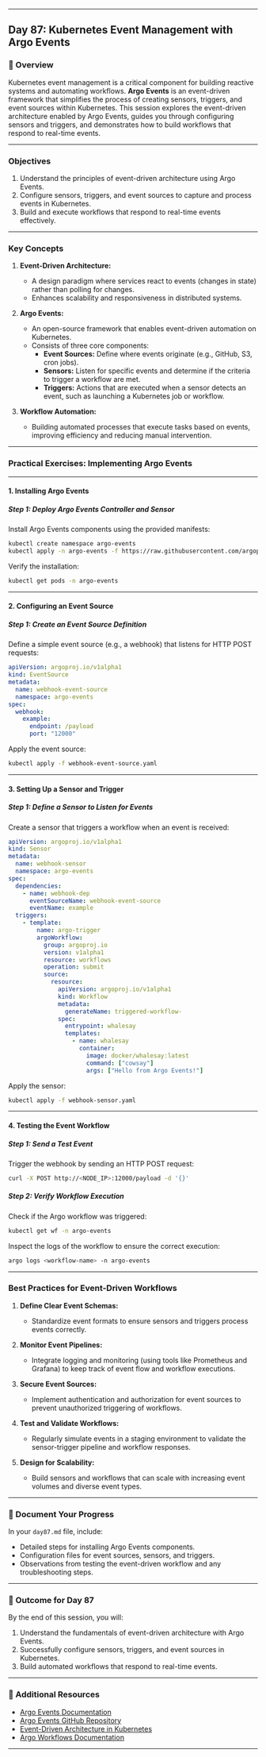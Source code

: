 ﻿---

## Day 87: Kubernetes Event Management with Argo Events

### 📘 Overview

Kubernetes event management is a critical component for building reactive systems and automating workflows. **Argo Events** is an event-driven framework that simplifies the process of creating sensors, triggers, and event sources within Kubernetes. This session explores the event-driven architecture enabled by Argo Events, guides you through configuring sensors and triggers, and demonstrates how to build workflows that respond to real-time events.

---

### Objectives

1. Understand the principles of event-driven architecture using Argo Events.  
2. Configure sensors, triggers, and event sources to capture and process events in Kubernetes.  
3. Build and execute workflows that respond to real-time events effectively.

---

### Key Concepts

1. **Event-Driven Architecture:**  
   - A design paradigm where services react to events (changes in state) rather than polling for changes.  
   - Enhances scalability and responsiveness in distributed systems.

2. **Argo Events:**  
   - An open-source framework that enables event-driven automation on Kubernetes.
   - Consists of three core components:
     - **Event Sources:** Define where events originate (e.g., GitHub, S3, cron jobs).
     - **Sensors:** Listen for specific events and determine if the criteria to trigger a workflow are met.
     - **Triggers:** Actions that are executed when a sensor detects an event, such as launching a Kubernetes job or workflow.

3. **Workflow Automation:**  
   - Building automated processes that execute tasks based on events, improving efficiency and reducing manual intervention.

---



### Practical Exercises: Implementing Argo Events

---

#### 1. Installing Argo Events

##### Step 1: Deploy Argo Events Controller and Sensor
Install Argo Events components using the provided manifests:
```bash
kubectl create namespace argo-events
kubectl apply -n argo-events -f https://raw.githubusercontent.com/argoproj/argo-events/stable/manifests/install.yaml
```

Verify the installation:
```bash
kubectl get pods -n argo-events
```

---

#### 2. Configuring an Event Source

##### Step 1: Create an Event Source Definition
Define a simple event source (e.g., a webhook) that listens for HTTP POST requests:
```yaml
apiVersion: argoproj.io/v1alpha1
kind: EventSource
metadata:
  name: webhook-event-source
  namespace: argo-events
spec:
  webhook:
    example:
      endpoint: /payload
      port: "12000"
```

Apply the event source:
```bash
kubectl apply -f webhook-event-source.yaml
```

---

#### 3. Setting Up a Sensor and Trigger

##### Step 1: Define a Sensor to Listen for Events
Create a sensor that triggers a workflow when an event is received:
```yaml
apiVersion: argoproj.io/v1alpha1
kind: Sensor
metadata:
  name: webhook-sensor
  namespace: argo-events
spec:
  dependencies:
    - name: webhook-dep
      eventSourceName: webhook-event-source
      eventName: example
  triggers:
    - template:
        name: argo-trigger
        argoWorkflow:
          group: argoproj.io
          version: v1alpha1
          resource: workflows
          operation: submit
          source:
            resource:
              apiVersion: argoproj.io/v1alpha1
              kind: Workflow
              metadata:
                generateName: triggered-workflow-
              spec:
                entrypoint: whalesay
                templates:
                  - name: whalesay
                    container:
                      image: docker/whalesay:latest
                      command: ["cowsay"]
                      args: ["Hello from Argo Events!"]
```

Apply the sensor:
```bash
kubectl apply -f webhook-sensor.yaml
```

---

#### 4. Testing the Event Workflow

##### Step 1: Send a Test Event
Trigger the webhook by sending an HTTP POST request:
```bash
curl -X POST http://<NODE_IP>:12000/payload -d '{}'
```

##### Step 2: Verify Workflow Execution
Check if the Argo workflow was triggered:
```bash
kubectl get wf -n argo-events
```

Inspect the logs of the workflow to ensure the correct execution:
```bash
argo logs <workflow-name> -n argo-events
```

---


### Best Practices for Event-Driven Workflows

1. **Define Clear Event Schemas:**  
   - Standardize event formats to ensure sensors and triggers process events correctly.

2. **Monitor Event Pipelines:**  
   - Integrate logging and monitoring (using tools like Prometheus and Grafana) to keep track of event flow and workflow executions.

3. **Secure Event Sources:**  
   - Implement authentication and authorization for event sources to prevent unauthorized triggering of workflows.

4. **Test and Validate Workflows:**  
   - Regularly simulate events in a staging environment to validate the sensor-trigger pipeline and workflow responses.

5. **Design for Scalability:**  
   - Build sensors and workflows that can scale with increasing event volumes and diverse event types.

---


### 📝 Document Your Progress

In your `day87.md` file, include:  
- Detailed steps for installing Argo Events components.  
- Configuration files for event sources, sensors, and triggers.  
- Observations from testing the event-driven workflow and any troubleshooting steps.

---

### 🎯 Outcome for Day 87

By the end of this session, you will:  
1. Understand the fundamentals of event-driven architecture with Argo Events.  
2. Successfully configure sensors, triggers, and event sources in Kubernetes.  
3. Build automated workflows that respond to real-time events.

---

### 🔗 Additional Resources

- [Argo Events Documentation](https://argoproj.github.io/argo-events/)
- [Argo Events GitHub Repository](https://github.com/argoproj/argo-events)
- [Event-Driven Architecture in Kubernetes](https://kubernetes.io/docs/concepts/overview/working-with-objects/labels/)
- [Argo Workflows Documentation](https://argoproj.github.io/argo-workflows/)

---